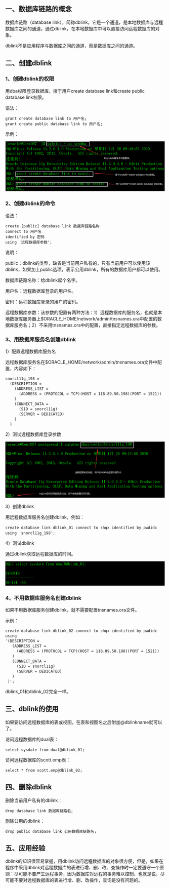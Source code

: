 ## 一、数据库链路的概念

数据库链路（database link），简称dblink，它是一个通道，是本地数据库与远程数据库之间的通道，通过dblink，在本地数据库中可以直接访问远程数据库的对象。

dblink不是应用程序与数据库之间的通道，而是数据库之间的通道。

## 二、创建dblink

### 1、创建dblink的权限

用dba权限登录数据库，授于用户create database link和create public database link权限。

语法：

```mysql
grant create database link to 用户名;
grant create public database link to 用户名;
```

示例：

![](./image/19.1.png)

### 2、创建dblink的命令

语法：

```mysql
create [public] database link 数据库链路名称
connect to 用户名
identified by 密码
using '远程数据库参数';
```

说明：

public：dblink的类型，缺省是当前用户私有的，只有当前用户可以使用该dblink，如果加上public选项，表示公用dblink，所有的数据库用户都可以使用。

数据库链路名称：给dblink起个名字。

用户名：远程数据库登录的用户名。

密码：远程数据库登录的用户的密码。

远程数据库参数：该参数的配置有两种方法：1）远程数据库的服务名，也就是本地数据库服务器上$ORACLE_HOME/network/admin/tnsnames.ora中配置的数据库服务名；2）不采用tnsnames.ora中的配置，直接指定远程数据库的参数。

### 3、用数据库服务名创建dblink

1）配置远程数据库服务名

远程数据库服务名在$ORACLE_HOME/network/admin/tnsnames.ora文件中配置，内容如下：

```mysql
snorcl11g_198 =
  (DESCRIPTION =
    (ADDRESS_LIST =
      (ADDRESS = (PROTOCOL = TCP)(HOST = 118.89.50.198)(PORT = 1521))
    )
    (CONNECT_DATA =
      (SID = snorcl11g)
      (SERVER = DEDICATED)
    )
  )
```

2）测试远程数据库登录参数

![](./image/19.2.png)

3）创建dblink

用远程数据库服务名创建dblink，例如：

`create database link dblink_01 connect to shqx identified by pwdidc using 'snorcl11g_198';`

4）测试dblink

通过dblink获取远程数据库的时间。

![](./image/19.3.png)

### 4、不用数据库服务名创建dblink

如果不用数据库服务创建dblink，就不需要配置tnsnames.ora文件。

示例：

```mysql
create database link dblink_02 connect to shqx identified by pwdidc using
'(DESCRIPTION =
   (ADDRESS_LIST =
     (ADDRESS = (PROTOCOL = TCP)(HOST = 118.89.50.198)(PORT = 1521))
   )
   (CONNECT_DATA =
     (SID = snorcl11g)
     (SERVER = DEDICATED)
   )
 )';
```

dblink_01和dblink_02完全一样。

## 三、dblink的使用

如果要访问远程数据库的表或视图，在表和视图名之后附加@dblinkname就可以了。

访问远程数据库的dual表：

`select sysdate from dual@dblink_01;`

访问远程数据库的scott.emp表：

`select * from scott.emp@dblink_02;`

## 四、删除dblink

删除当前用户私有的dblink：

`drop database link 数据库链路名;`

删除公用的dblink：

`drop public database link 公用数据库链路名;`

## 五、应用经验

dblink的知识很容易掌握，用dblink访问远程数据库的对象很方便，但是，如果在程序中采用dblink对远程数据库的表进行增、删、改、查操作时一定要遵守一个原则：尽可能不要产生远程事务，因为数据库对远程的事务难以控制，也就是说，尽可能不要对远程数据库的表进行增、删、改操作，查询是没有问题的。
